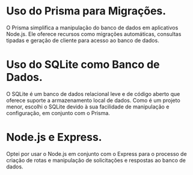 # Uso do Prisma para Migrações.

O Prisma simplifica a manipulação do banco de dados em aplicativos Node.js. Ele oferece recursos como migrações automáticas, consultas tipadas e geração de cliente para acesso ao banco de dados.

# Uso do SQLite como Banco de Dados.

O SQLite é um banco de dados relacional leve e de código aberto que oferece suporte a armazenamento local de dados. Como é um projeto menor, escolhi o SQLite devido à sua facilidade de manipulação e configuração, em conjunto com o Prisma.

# Node.js e Express.

Optei por usar o Node.js em conjunto com o Express para o processo de criação de rotas e manipulação de solicitações e respostas ao banco de dados.
